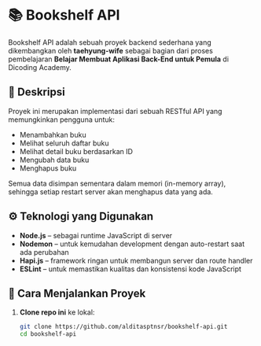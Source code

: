 # 📚 Bookshelf API

Bookshelf API adalah sebuah proyek backend sederhana yang dikembangkan oleh **taehyung-wife** sebagai bagian dari proses pembelajaran **Belajar Membuat Aplikasi Back-End untuk Pemula** di Dicoding Academy.

## 📝 Deskripsi

Proyek ini merupakan implementasi dari sebuah RESTful API yang memungkinkan pengguna untuk:

- Menambahkan buku
- Melihat seluruh daftar buku
- Melihat detail buku berdasarkan ID
- Mengubah data buku
- Menghapus buku

Semua data disimpan sementara dalam memori (in-memory array), sehingga setiap restart server akan menghapus data yang ada.

## ⚙️ Teknologi yang Digunakan

- **Node.js** – sebagai runtime JavaScript di server
- **Nodemon** – untuk kemudahan development dengan auto-restart saat ada perubahan
- **Hapi.js** – framework ringan untuk membangun server dan route handler
- **ESLint** – untuk memastikan kualitas dan konsistensi kode JavaScript

## 🚀 Cara Menjalankan Proyek

1. **Clone repo ini** ke lokal:
   ```bash
   git clone https://github.com/alditasptnsr/bookshelf-api.git
   cd bookshelf-api
